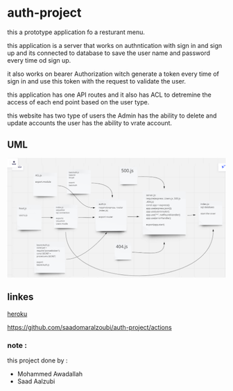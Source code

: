 # auth-project

this a prototype application fo a resturant menu.

this application is a server that works on authntication with sign in and sign up and its connected to database to save the user name and password every time od sign up.

it also works on bearer Authorization witch generate a token every time of sign in and use this token with the request to validate the user.

this application has one API routes and it also has ACL to detremine the access of each end point based on the user type.

this website has two type of users
the Admin has the ability to delete and update accounts
the user has the ability to vrate account.

## UML

![](UML.png)

## linkes


[heroku](https://resturant-project-auth.herokuapp.com/)


https://github.com/saadomaralzoubi/auth-project/actions

### note :

this project done by :
- Mohammed Awadallah
- Saad Aalzubi

